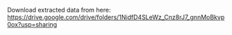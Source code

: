 Download extracted data from here: https://drive.google.com/drive/folders/1NidfD4SLeWz_Cnz8rJ7_gnnMoBkvp0ox?usp=sharing